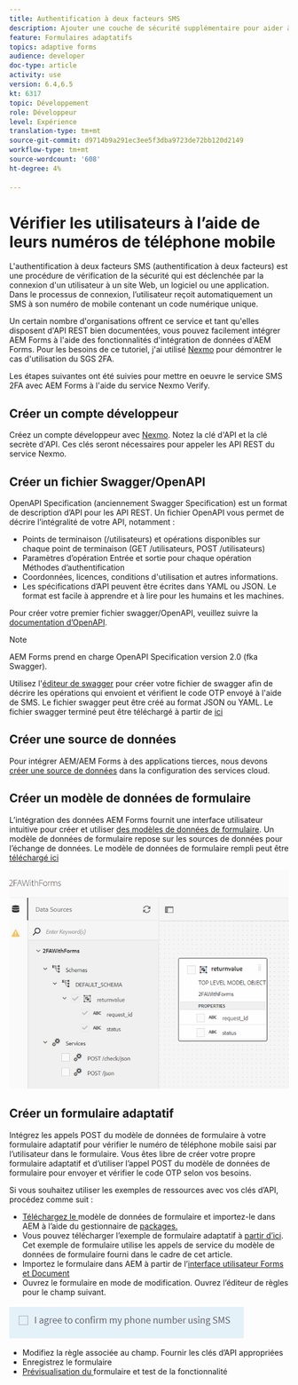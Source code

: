 ```yaml
---
title: Authentification à deux facteurs SMS
description: Ajouter une couche de sécurité supplémentaire pour aider à confirmer l'identité d'un utilisateur lorsqu'il souhaite effectuer certaines activités
feature: Formulaires adaptatifs
topics: adaptive forms
audience: developer
doc-type: article
activity: use
version: 6.4,6.5
kt: 6317
topic: Développement
role: Développeur
level: Expérience
translation-type: tm+mt
source-git-commit: d9714b9a291ec3ee5f3dba9723de72bb120d2149
workflow-type: tm+mt
source-wordcount: '608'
ht-degree: 4%

---
```




# Vérifier les utilisateurs à l’aide de leurs numéros de téléphone mobile

L&#39;authentification à deux facteurs SMS (authentification à deux facteurs) est une procédure de vérification de la sécurité qui est déclenchée par la connexion d&#39;un utilisateur à un site Web, un logiciel ou une application. Dans le processus de connexion, l’utilisateur reçoit automatiquement un SMS à son numéro de mobile contenant un code numérique unique.

Un certain nombre d&#39;organisations offrent ce service et tant qu&#39;elles disposent d&#39;API REST bien documentées, vous pouvez facilement intégrer AEM Forms à l&#39;aide des fonctionnalités d&#39;intégration de données d&#39;AEM Forms. Pour les besoins de ce tutoriel, j&#39;ai utilisé [Nexmo](https://developer.nexmo.com/verify/overview) pour démontrer le cas d&#39;utilisation du SGS 2FA.

Les étapes suivantes ont été suivies pour mettre en oeuvre le service SMS 2FA avec AEM Forms à l&#39;aide du service Nexmo Verify.

## Créer un compte développeur

Créez un compte développeur avec [Nexmo](https://dashboard.nexmo.com/sign-in). Notez la clé d&#39;API et la clé secrète d&#39;API. Ces clés seront nécessaires pour appeler les API REST du service Nexmo.

## Créer un fichier Swagger/OpenAPI

OpenAPI Specification (anciennement Swagger Specification) est un format de description d’API pour les API REST. Un fichier OpenAPI vous permet de décrire l’intégralité de votre API, notamment :

* Points de terminaison (/utilisateurs) et opérations disponibles sur chaque point de terminaison (GET /utilisateurs, POST /utilisateurs)
* Paramètres d’opération Entrée et sortie pour chaque opération
Méthodes d’authentification
* Coordonnées, licences, conditions d&#39;utilisation et autres informations.
* Les spécifications d’API peuvent être écrites dans YAML ou JSON. Le format est facile à apprendre et à lire pour les humains et les machines.

Pour créer votre premier fichier swagger/OpenAPI, veuillez suivre la [documentation d’OpenAPI](https://swagger.io/docs/specification/2-0/basic-structure/).

>[!NOTE]
> AEM Forms prend en charge OpenAPI Specification version 2.0 (fka Swagger).

Utilisez l&#39;[éditeur de swagger](https://editor.swagger.io/) pour créer votre fichier de swagger afin de décrire les opérations qui envoient et vérifient le code OTP envoyé à l&#39;aide de SMS. Le fichier swagger peut être créé au format JSON ou YAML. Le fichier swagger terminé peut être téléchargé à partir de [ici](assets/two-factore-authentication-swagger.zip)

## Créer une source de données

Pour intégrer AEM/AEM Forms à des applications tierces, nous devons [créer une source de données](https://docs.adobe.com/content/help/en/experience-manager-learn/forms/ic-web-channel-tutorial/parttwo.html) dans la configuration des services cloud.

## Créer un modèle de données de formulaire

L’intégration des données AEM Forms fournit une interface utilisateur intuitive pour créer et utiliser [des modèles de données de formulaire](https://docs.adobe.com/content/help/en/experience-manager-65/forms/form-data-model/create-form-data-models.html). Un modèle de données de formulaire repose sur les sources de données pour l’échange de données.
Le modèle de données de formulaire rempli peut être [téléchargé ici](assets/sms-2fa-fdm.zip)

![fdm](assets/2FA-fdm.PNG)

## Créer un formulaire adaptatif

Intégrez les appels POST du modèle de données de formulaire à votre formulaire adaptatif pour vérifier le numéro de téléphone mobile saisi par l’utilisateur dans le formulaire. Vous êtes libre de créer votre propre formulaire adaptatif et d’utiliser l’appel POST du modèle de données de formulaire pour envoyer et vérifier le code OTP selon vos besoins.

Si vous souhaitez utiliser les exemples de ressources avec vos clés d’API, procédez comme suit :

* [Téléchargez le ](assets/sms-2fa-fdm.zip) modèle de données de formulaire et importez-le dans AEM à l’aide du gestionnaire de  [packages.](http://localhost:4502/crx/packmgr/index.jsp)
* Vous pouvez télécharger l’exemple de formulaire adaptatif à [partir d’ici](assets/sms-2fa-verification-af.zip). Cet exemple de formulaire utilise les appels de service du modèle de données de formulaire fourni dans le cadre de cet article.
* Importez le formulaire dans AEM à partir de l’[interface utilisateur Forms et Document](http://localhost:4502/aem/forms.html/content/dam/formsanddocuments)
* Ouvrez le formulaire en mode de modification. Ouvrez l’éditeur de règles pour le champ suivant.

![sms-send](assets/check-sms.PNG)

* Modifiez la règle associée au champ. Fournir les clés d’API appropriées
* Enregistrez le formulaire
* [Prévisualisation du ](http://localhost:4502/content/dam/formsanddocuments/sms-2fa-verification/jcr:content?wcmmode=disabled) formulaire et test de la fonctionnalité


